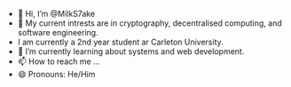 - 👋 Hi, I’m @MilkS7ake
- 👀 My current intrests are in cryptography, decentralised computing, and software engineering.
- I am currently a 2nd year student ar Carleton University.
- 🌱 I’m currently learning about systems and web development.
- 📫 How to reach me ...
- 😄 Pronouns: He/Him

<!---
MilkS7ake/MilkS7ake is a ✨ special ✨ repository because its `README.md` (this file) appears on your GitHub profile.
You can click the Preview link to take a look at your changes.
--->
